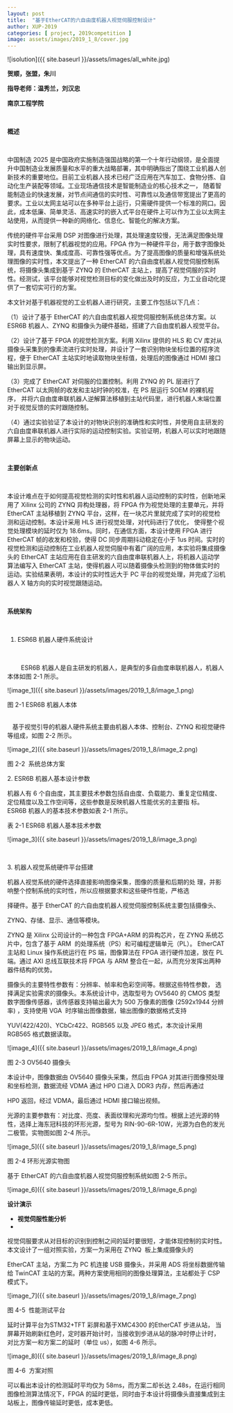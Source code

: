 ```yaml
---
layout: post
title:  "基于EtherCAT的六自由度机器人视觉伺服控制设计"
author: XUP-2019
categories: [ project, 2019competition ]
image: assets/images/2019_1_8/cover.jpg
---
```


![isolution]({{ site.baseurl }}/assets/images/all_white.jpg)

****贺顺，张盟，朱川****

****指导老师：温秀兰，刘汉忠****

****南京工程学院****

&nbsp;

**概述**

&nbsp;&nbsp;&nbsp;&nbsp;&nbsp;&nbsp;&nbsp;

中国制造 2025 是中国政府实施制造强国战略的第一个十年行动纲领，是全面提升中国制造业发展质量和水平的重大战略部署，其中明确指出了围绕工业机器人创新技术的重要地位。目前工业机器人技术已经广泛应用在汽车加工、食物分拣、自动化生产装配等领域。工业现场通信技术是智能制造业的核心技术之一， 随着智能制造业的快速发展，对节点间通信的实时性、可靠性以及通信带宽提出了更高的要求。工业以太网主站可以在多种平台上运行，只需硬件提供一个标准的网口。因此，成本低廉、简单灵活、高速实时的嵌入式平台在硬件上可以作为工业以太网主站使用，从而提供一种新的网络化、信息化、智能化的解决方案。

传统的硬件平台采用 DSP 对图像进行处理，其处理速度较慢，无法满足图像处理实时性要求，限制了机器视觉的应用。FPGA 作为一种硬件平台，用于数字图像处理，具有速度快、集成度高、可靠性强等优点。为了提高图像的质量和增强系统处理图像的实时性，本文提出了一种 EtherCAT 的六自由度机器人视觉伺服控制系统，将摄像头集成到基于 ZYNQ 的 EtherCAT 主站上，提高了视觉伺服的实时性。经测试，该平台能够对视觉检测目标的变化做出及时的反应，为工业自动化提供了一套切实可行的方案。

本文针对基于机器视觉的工业机器人进行研究，主要工作包括以下几点：

（1）设计了基于 EtherCAT 的六自由度机器人视觉伺服控制系统总体方案。以 ESR6B 机器人、ZYNQ 和摄像头为硬件基础，搭建了六自由度机器人视觉平台。

（2）设计了基于 FPGA 的视觉检测方案。利用 Xilinx 提供的 HLS 和 CV 库对从摄像头采集到的像素流进行实时处理，并设计了一套识别物块坐标位置的程序流程，便于 EtherCAT 主站实时地读取物块坐标值，处理后的图像通过 HDMI 接口输出到显示屏。

（3）完成了 EtherCAT 对伺服的位置控制。利用 ZYNQ 的 PL 层进行了EtherCAT 以太网帧的收发和主站时钟的校准，在 PS 层运行 SOEM 的裸机程序， 并将六自由度串联机器人逆解算法移植到主站代码里，进行机器人末端位置对于视觉反馈的实时跟随控制。

（4）通过实验验证了本设计的对物块识别的准确性和实时性，并使用自主研发的六自由度串联机器人进行实际的运动控制实验。实验证明，机器人可以实时地跟随屏幕上显示的物块运动。

&nbsp;

**主要创新点**

&nbsp;

本设计难点在于如何提高视觉检测的实时性和机器人运动控制的实时性，创新地采用了 Xilinx 公司的 ZYNQ 异构处理器，将 FPGA 作为视觉处理的主要单元，并将 EtherCAT 主站移植到 ZYNQ 平台，这样，在一块芯片里就完成了实时的视觉检测和运动控制。本设计采用 HLS 进行视觉处理，对代码进行了优化， 使得整个视觉处理模块的延时仅为 18.6ms。同时，在通信方面，本设计使用 FPGA 进行 EtherCAT 帧的收发和校验，使得 DC 同步周期抖动稳定在小于 1us 时间。实时的视觉检测和运动控制在工业机器人视觉伺服中有着广阔的应用，本实验将集成摄像头的 EtherCAT 主站应用在自主研发的六自由度串联机器人上，将机器人运动学算法编写入 EtherCAT 主站，使得机器人可以随着摄像头检测到的物体做实时的运动。实验结果表明，本设计的实时性远大于 PC 平台的视觉处理，并完成了沿机器人 X 轴方向的实时视觉跟随运动。

&nbsp;

**系统架构**

&nbsp;

1. ESR6B&nbsp;机器人硬件系统设计

&nbsp;

&nbsp; &nbsp; &nbsp; &nbsp; ESR6B 机器人是自主研发的机器人，是典型的多自由度串联机器人，机器人本体如图 2-1 所示。 

![image_1]({{ site.baseurl }}/assets/images/2019_1_8/image_1.png)

图&nbsp;2-1&nbsp;ESR6B&nbsp;机器人本体

<br />
&nbsp; &nbsp;基于视觉引导的机器人硬件系统主要由机器人本体、控制台、ZYNQ 和视觉硬件等组成，如图 2-2 所示。

![image_2]({{ site.baseurl }}/assets/images/2019_1_8/image_2.png)

图 2-2 &nbsp;系统总体方案

2.&nbsp;ESR6B&nbsp;机器人基本设计参数

机器人有 6 个自由度，其主要技术参数包括自由度、负载能力、重复定位精度、定位精度以及工作空间等，这些参数是反映机器人性能优劣的主要指 标。ESR6B&nbsp;机器人的基本技术参数如表 2-1&nbsp;所示。

表&nbsp;2-1 ESR6B&nbsp;机器人基本技术参数

![image_3]({{ site.baseurl }}/assets/images/2019_1_8/image_3.png)

&nbsp;

3.&nbsp;机器人视觉系统硬件平台搭建

机器人视觉系统的硬件选择直接影响图像采集，图像的质量和后期的处 理，并影响整个控制系统的实时性，所以应根据要求和这些硬件性能，严格选

择硬件。基于 EtherCAT 的六自由度机器人视觉伺服控制系统主要包括摄像头、

ZYNQ、存储、显示、通信等模块。

ZYNQ 是 Xilinx 公司设计的一种包含 FPGA+ARM 的异构芯片，在 ZYNQ 系统芯片中，包含了基于 ARM &nbsp;的处理系统（PS）和可编程逻辑单元（PL）。 EtherCAT 主站和 Linux 操作系统运行在 PS 端，图像算法在 FPGA 进行硬件加速，放在 PL 端。通过 AXI 总线互联技术将 FPGA 与 ARM 整合在一起，从而充分发挥出两种器件结构的优势。

摄像头的主要特性参数有：分辨率、帧率和色彩空间等。根据这些特性参数， 选择满足实验需求的摄像头。本系统设计中，选取型号为 OV5640 的 CMOS 类型数字图像传感器，该传感器支持输出最大为 500 万像素的图像 (2592x1944 分辨率) ，支持使用 VGA &nbsp;时序输出图像数据，输出图像的数据格式支持

YUV(422/420)、YCbCr422、RGB565 以及 JPEG 格式，本次设计采用 RGB565 格式数据读取。

![image_4]({{ site.baseurl }}/assets/images/2019_1_8/image_4.png)

图 2-3 OV5640 摄像头

本设计中，图像数据由 OV5640 摄像头采集，然后由 FPGA 对其进行图像预处理和坐标检测，数据流经 VDMA 通过 HP0 口进入 DDR3 内存，然后再通过

HP0 返回，经过 VDMA，最后通过 HDMI 接口输出视频。

光源的主要参数有：对比度、亮度、表面纹理和光源均匀性。根据上述光源的特性，选择上海东冠科技的环形光源，型号为 RIN-90-6R-10W，光源为白色的发光二极管。实物图如图 2-4 所示。

![image_5]({{ site.baseurl }}/assets/images/2019_1_8/image_5.png)

图 2-4 环形光源实物图

基于 EtherCAT 的六自由度机器人视觉伺服控制系统如图 2-5 所示。

![image_6]({{ site.baseurl }}/assets/images/2019_1_8/image_6.png)


**设计演示**


- **视觉伺服性能分析**
- &nbsp;

视觉伺服要求从对目标的识别到控制之间的延时要很短，才能体现控制的实时性。本文设计了一组对照实验，方案一为采用在 ZYNQ&nbsp;&nbsp;板上集成摄像头的

EtherCAT 主站，方案二为 PC 机连接 USB 摄像头，并采用 ADS 将坐标数据传输给 TwinCAT 主站的方案。两种方案使用相同的图像处理算法，主站都处于 CSP 模式下。

![image_7]({{ site.baseurl }}/assets/images/2019_1_8/image_7.png)

图 4-5 &nbsp;性能测试平台

延时计算平台为STM32+TFT 彩屏和基于XMC4300 的EtherCAT 步进从站， 当屏幕开始刷新红色时，定时器开始计时，当接收到步进从站的脉冲时停止计时， 对比方案一和方案二的延时（单位 us），如图 4-6 所示。

![image_8]({{ site.baseurl }}/assets/images/2019_1_8/image_8.png)

图 4-6 &nbsp;方案对照

可以看出本设计的检测延时平均仅为 58ms，而方案二却长达 2.48s，在运行相同图像检测算法情况下，FPGA 的延时更低，同时由于本设计将摄像头直接集成到主站板上，图像传输延时更低，成本更低。

